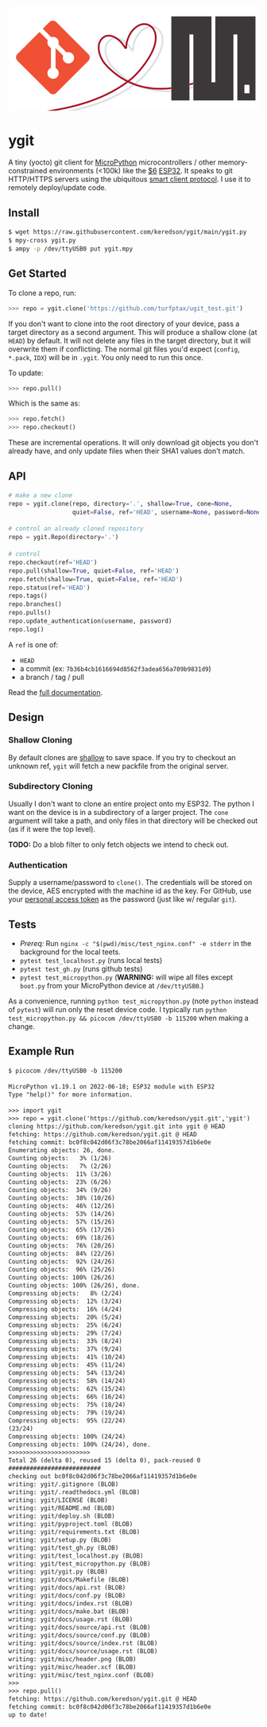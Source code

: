 ![header](misc/header.png)

# ygit
A tiny (yocto) git client for [MicroPython](https://micropython.org/) microcontrollers / other memory-constrained environments (<100k)
like the [$6](https://www.amazon.com/Teyleten-Robot-ESP-WROOM-32-Development-Microcontroller/dp/B08246MCL5) 
[ESP32](https://en.wikipedia.org/wiki/ESP32).  It speaks to git HTTP/HTTPS servers using the ubiquitous 
[smart client protocol](https://www.git-scm.com/docs/http-protocol#_smart_clients).  I use it to remotely deploy/update code.


## Install
```bash
$ wget https://raw.githubusercontent.com/keredson/ygit/main/ygit.py
$ mpy-cross ygit.py
$ ampy -p /dev/ttyUSB0 put ygit.mpy
```

## Get Started
To clone a repo, run:
```python
>>> repo = ygit.clone('https://github.com/turfptax/ugit_test.git')
```
If you don't want to clone into the root directory of your device, pass a target directory as a second argument.  This will produce a shallow clone (at `HEAD`) by default.  It will not delete any files in the target directory, but it will overwrite them if conflicting.  The normal git files you'd expect (`config`, `*.pack`, `IDX`) will be in `.ygit`.  You only need to run this once.

To update:
```python
>>> repo.pull()
```
Which is the same as:
```python
>>> repo.fetch()
>>> repo.checkout()
```
These are incremental operations.  It will only download git objects you don't already have, and only update files when their SHA1 values don't match.


## API

```python
# make a new clone
repo = ygit.clone(repo, directory='.', shallow=True, cone=None, 
                  quiet=False, ref='HEAD', username=None, password=None)

# control an already cloned repository
repo = ygit.Repo(directory='.')

# control
repo.checkout(ref='HEAD')
repo.pull(shallow=True, quiet=False, ref='HEAD')
repo.fetch(shallow=True, quiet=False, ref='HEAD')
repo.status(ref='HEAD')
repo.tags()
repo.branches()
repo.pulls()
repo.update_authentication(username, password)
repo.log()
```
A `ref` is one of: 
- `HEAD`
- a commit (ex: `7b36b4cb1616694d8562f3adea656a709b9831d9`)
- a branch / tag / pull

Read the [full documentation](https://ygit.readthedocs.io/en/latest/api.html).


## Design

### Shallow Cloning
By default clones are [shallow](https://github.blog/2020-12-21-get-up-to-speed-with-partial-clone-and-shallow-clone/) to
save space.  If you try to checkout an unknown ref, `ygit` will fetch a new packfile from the original server.


### Subdirectory Cloning
Usually I don't want to clone an entire project onto my ESP32.  The python I want on the device is in a subdirectory of a larger project.  The `cone` argument will take a path, and only files in that directory will be checked out (as if it were the top level).

**TODO:** Do a blob filter to only fetch objects we intend to check out.


### Authentication
Supply a username/password to `clone()`.  The credentials will be stored on the device, AES encrypted with the machine
id as the key.  For GitHub, use your [personal access token](https://docs.github.com/en/authentication/keeping-your-account-and-data-secure/creating-a-personal-access-token)
as the password (just like w/ regular `git`).


## Tests
- *Prereq:* Run `nginx -c "$(pwd)/misc/test_nginx.conf" -e stderr` in the background for the local teets.
- `pytest test_localhost.py` (runs local tests) 
- `pytest test_gh.py` (runs github tests)
- `pytest test_micropython.py` (**WARNING:** will wipe all files except `boot.py` from your MicroPython device at `/dev/ttyUSB0`.)

As a convenience, running `python test_micropython.py` (note `python` instead of `pytest`) will run only the reset device code.  I 
typically run `python test_micropython.py && picocom /dev/ttyUSB0 -b 115200` when making a change.

## Example Run
```
$ picocom /dev/ttyUSB0 -b 115200

MicroPython v1.19.1 on 2022-06-18; ESP32 module with ESP32
Type "help()" for more information.

>>> import ygit
>>> repo = ygit.clone('https://github.com/keredson/ygit.git','ygit')
cloning https://github.com/keredson/ygit.git into ygit @ HEAD
fetching: https://github.com/keredson/ygit.git @ HEAD
fetching commit: bc0f8c042d06f3c78be2066af11419357d1b6e0e
Enumerating objects: 26, done.
Counting objects:   3% (1/26)
Counting objects:   7% (2/26)
Counting objects:  11% (3/26)
Counting objects:  23% (6/26)
Counting objects:  34% (9/26)
Counting objects:  38% (10/26)
Counting objects:  46% (12/26)
Counting objects:  53% (14/26)
Counting objects:  57% (15/26)
Counting objects:  65% (17/26)
Counting objects:  69% (18/26)
Counting objects:  76% (20/26)
Counting objects:  84% (22/26)
Counting objects:  92% (24/26)
Counting objects:  96% (25/26)
Counting objects: 100% (26/26)
Counting objects: 100% (26/26), done.
Compressing objects:   8% (2/24)
Compressing objects:  12% (3/24)
Compressing objects:  16% (4/24)
Compressing objects:  20% (5/24)
Compressing objects:  25% (6/24)
Compressing objects:  29% (7/24)
Compressing objects:  33% (8/24)
Compressing objects:  37% (9/24)
Compressing objects:  41% (10/24)
Compressing objects:  45% (11/24)
Compressing objects:  54% (13/24)
Compressing objects:  58% (14/24)
Compressing objects:  62% (15/24)
Compressing objects:  66% (16/24)
Compressing objects:  75% (18/24)
Compressing objects:  79% (19/24)
Compressing objects:  95% (22/24)
(23/24)
Compressing objects: 100% (24/24)
Compressing objects: 100% (24/24), done.
>>>>>>>>>>>>>>>>>>>>>>>
Total 26 (delta 0), reused 15 (delta 0), pack-reused 0
##########################
checking out bc0f8c042d06f3c78be2066af11419357d1b6e0e
writing: ygit/.gitignore (BLOB)
writing: ygit/.readthedocs.yml (BLOB)
writing: ygit/LICENSE (BLOB)
writing: ygit/README.md (BLOB)
writing: ygit/deploy.sh (BLOB)
writing: ygit/pyproject.toml (BLOB)
writing: ygit/requirements.txt (BLOB)
writing: ygit/setup.py (BLOB)
writing: ygit/test_gh.py (BLOB)
writing: ygit/test_localhost.py (BLOB)
writing: ygit/test_micropython.py (BLOB)
writing: ygit/ygit.py (BLOB)
writing: ygit/docs/Makefile (BLOB)
writing: ygit/docs/api.rst (BLOB)
writing: ygit/docs/conf.py (BLOB)
writing: ygit/docs/index.rst (BLOB)
writing: ygit/docs/make.bat (BLOB)
writing: ygit/docs/usage.rst (BLOB)
writing: ygit/docs/source/api.rst (BLOB)
writing: ygit/docs/source/conf.py (BLOB)
writing: ygit/docs/source/index.rst (BLOB)
writing: ygit/docs/source/usage.rst (BLOB)
writing: ygit/misc/header.png (BLOB)
writing: ygit/misc/header.xcf (BLOB)
writing: ygit/misc/test_nginx.conf (BLOB)
>>> 
>>> repo.pull()
fetching: https://github.com/keredson/ygit.git @ HEAD
fetching commit: bc0f8c042d06f3c78be2066af11419357d1b6e0e
up to date!

```
